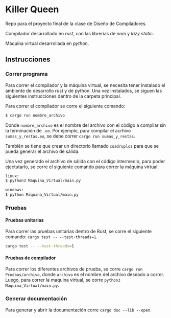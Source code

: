 # Killer Queen
Repo para el proyecto final de la clase de Diseño de Compiladores.

Compilador desarrollado en _rust_, con las librerías de _nom_ y _lazy static_.

Máquina virtual desarrollada en _python_.

## Instrucciones

### Correr programa

Para correr el compilador y la máquina virtual, se necesita tener instalado el ambiente de desarrollo rust y de python. Una vez instalados, se siguen las siguientes instrucciones dentro de la carpeta principal.

Para correr el compilador se corre el siguiente comando:

```bash
$ cargo run nombre_archivo
```

Donde `nombre_archivo` es el nombre del archivo con el código a compilar sin la terminación de `.eo`. Por ejemplo, para compilar el acrhivo `sumas_y_restas.eo`, se debe correr `cargo run sumas_y_restas`.

También se tiene que crear un directorio llamado `cuadruplos` para que se pueda generar el archivo de sálida.

Una vez generado el archivo de sálida con el código intermedio, para poder ejectutarlo, se corre el siguiente comando para correr la máquina virtual:

```bash
linux: 
$ python3 Maquina_Virtual/main.py

windows:
$ python Maquina_Virtual/main.py
```

### Pruebas

#### Pruebas unitarias
Para correr las pruebas unitarias dentro de Rust, se corre el siguiente comando: `cargo test -- --test-threads=1`.

```bash
cargo test -- --test-threads=1
```

#### Pruebas de compilador
Para correr los diferentes archivos de prueba, se corre `cargo run Pruebas/archivo`, donde `archivo` es el nombre del archivo deseado a correr. Luego, para correr la maquina virtual, se corre `python3 Maquina_Virtual/main.py`.

### Generar documentación

Para generar y abrir la documentación corre `cargo doc --lib --open`.
